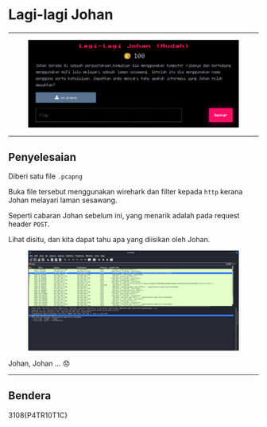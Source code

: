 # Lagi-lagi Johan

***

<figure><img src="../../../../.gitbook/assets/image (5).png" alt=""><figcaption></figcaption></figure>

***

## Penyelesaian

Diberi satu file `.pcapng`

Buka file tersebut menggunakan wirehark dan filter kepada `http` kerana Johan melayari laman sesawang.

Seperti cabaran Johan sebelum ini, yang menarik adalah pada request header `POST`.

Lihat disitu, dan kita dapat tahu apa yang diisikan oleh Johan.

<figure><img src="../../../../.gitbook/assets/image (6).png" alt=""><figcaption></figcaption></figure>

Johan, Johan ... 😞

***

## Bendera

3108{P4TR10T1C}
